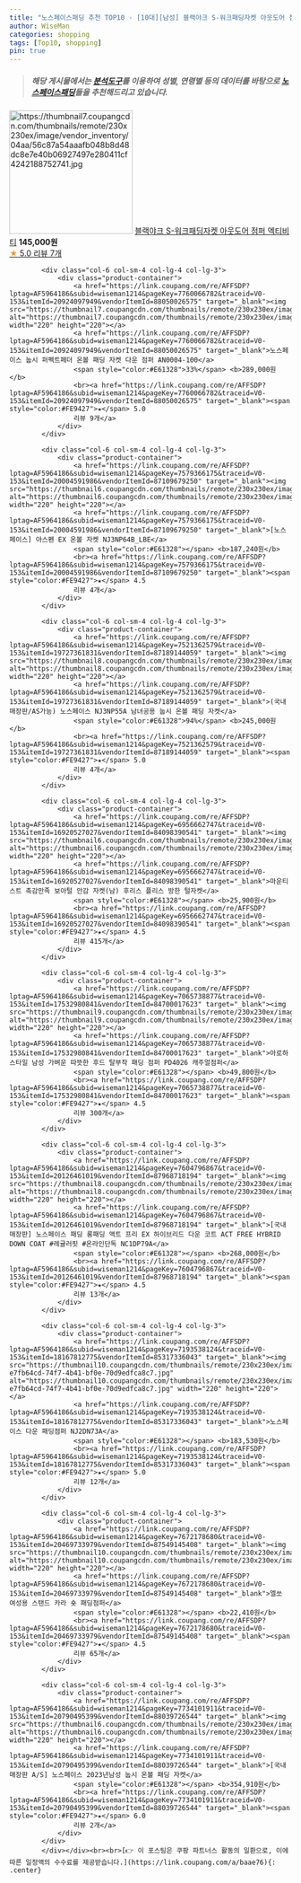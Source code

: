 ```yaml
---
title: "노스페이스패딩 추천 TOP10 - [10대][남성] 블랙야크 S-워크패딩자켓 아웃도어 점퍼 엑티비티"
author: WiseMan
categories: shopping
tags: [Top10, shopping]
pin: true
---
```


> ##### 해당 게시물에서는 [**분석도구**](https://itemscout.io/)를 이용하여 **성별**, **연령별** 등의 데이터를 바탕으로 [**노스페이스패딩**](https://link.coupang.com/a/baae76)들을 추천해드리고 있습니다.
<div class="container"><div class="row">
            <div class="col-6 col-sm-4 col-lg-4 col-lg-3">
                <div class="product-container">
                    <a href="https://link.coupang.com/re/AFFSDP?lptag=AF5964186&subid=wiseman1214&pageKey=6124520651&traceid=V0-153&itemId=11633463983&vendorItemId=78908011434" target="_blank"><img src="https://thumbnail7.coupangcdn.com/thumbnails/remote/230x230ex/image/vendor_inventory/04aa/56c87a54aaafb048b8d48dc8e7e40b06927497e280411cf4242188752741.jpg" alt="https://thumbnail7.coupangcdn.com/thumbnails/remote/230x230ex/image/vendor_inventory/04aa/56c87a54aaafb048b8d48dc8e7e40b06927497e280411cf4242188752741.jpg" width="220" height="220"></a>
                    <a href="https://link.coupang.com/re/AFFSDP?lptag=AF5964186&subid=wiseman1214&pageKey=6124520651&traceid=V0-153&itemId=11633463983&vendorItemId=78908011434" target="_blank">블랙야크 S-워크패딩자켓 아웃도어 점퍼 엑티비티</a>
                    <span style="color:#E61328"></span> <b>145,000원</b>
                    <br><a href="https://link.coupang.com/re/AFFSDP?lptag=AF5964186&subid=wiseman1214&pageKey=6124520651&traceid=V0-153&itemId=11633463983&vendorItemId=78908011434" target="_blank"><span style="color:#FE9427">★</span> 5.0
                    리뷰 7개</a>
                </div>
            </div>
            
            <div class="col-6 col-sm-4 col-lg-4 col-lg-3">
                <div class="product-container">
                    <a href="https://link.coupang.com/re/AFFSDP?lptag=AF5964186&subid=wiseman1214&pageKey=7760066782&traceid=V0-153&itemId=20924097949&vendorItemId=88050026575" target="_blank"><img src="https://thumbnail7.coupangcdn.com/thumbnails/remote/230x230ex/image/vendor_inventory/71f5/9326edac54ed7fc90059cafa06ce0ae32bb6cde157f1e00f761a1891bbc9.jpg" alt="https://thumbnail7.coupangcdn.com/thumbnails/remote/230x230ex/image/vendor_inventory/71f5/9326edac54ed7fc90059cafa06ce0ae32bb6cde157f1e00f761a1891bbc9.jpg" width="220" height="220"></a>
                    <a href="https://link.coupang.com/re/AFFSDP?lptag=AF5964186&subid=wiseman1214&pageKey=7760066782&traceid=V0-153&itemId=20924097949&vendorItemId=88050026575" target="_blank">노스페이스 눕시 퍼펙트페더 온볼 패딩 자켓 다운 점퍼 AN0004-100</a>
                    <span style="color:#E61328">33%</span> <b>289,000원</b>
                    <br><a href="https://link.coupang.com/re/AFFSDP?lptag=AF5964186&subid=wiseman1214&pageKey=7760066782&traceid=V0-153&itemId=20924097949&vendorItemId=88050026575" target="_blank"><span style="color:#FE9427">★</span> 5.0
                    리뷰 9개</a>
                </div>
            </div>
            
            <div class="col-6 col-sm-4 col-lg-4 col-lg-3">
                <div class="product-container">
                    <a href="https://link.coupang.com/re/AFFSDP?lptag=AF5964186&subid=wiseman1214&pageKey=7579366175&traceid=V0-153&itemId=20004591986&vendorItemId=87109679250" target="_blank"><img src="https://thumbnail6.coupangcdn.com/thumbnails/remote/230x230ex/image/vendor_inventory/bf3d/46e9a449af7cbd196e00bbe42cf54e3daaede42d5d6cf3e0f739562dc246.jpg" alt="https://thumbnail6.coupangcdn.com/thumbnails/remote/230x230ex/image/vendor_inventory/bf3d/46e9a449af7cbd196e00bbe42cf54e3daaede42d5d6cf3e0f739562dc246.jpg" width="220" height="220"></a>
                    <a href="https://link.coupang.com/re/AFFSDP?lptag=AF5964186&subid=wiseman1214&pageKey=7579366175&traceid=V0-153&itemId=20004591986&vendorItemId=87109679250" target="_blank">[노스페이스] 아스펜 EX 온볼 자켓 NJ3NP64B_LBE</a>
                    <span style="color:#E61328"></span> <b>187,240원</b>
                    <br><a href="https://link.coupang.com/re/AFFSDP?lptag=AF5964186&subid=wiseman1214&pageKey=7579366175&traceid=V0-153&itemId=20004591986&vendorItemId=87109679250" target="_blank"><span style="color:#FE9427">★</span> 4.5
                    리뷰 4개</a>
                </div>
            </div>
            
            <div class="col-6 col-sm-4 col-lg-4 col-lg-3">
                <div class="product-container">
                    <a href="https://link.coupang.com/re/AFFSDP?lptag=AF5964186&subid=wiseman1214&pageKey=7521362579&traceid=V0-153&itemId=19727361831&vendorItemId=87189144059" target="_blank"><img src="https://thumbnail8.coupangcdn.com/thumbnails/remote/230x230ex/image/vendor_inventory/c5f8/8239a5dbe43347ddd0b676deda9ebee83897043e711cb73f529554df4170.jpg" alt="https://thumbnail8.coupangcdn.com/thumbnails/remote/230x230ex/image/vendor_inventory/c5f8/8239a5dbe43347ddd0b676deda9ebee83897043e711cb73f529554df4170.jpg" width="220" height="220"></a>
                    <a href="https://link.coupang.com/re/AFFSDP?lptag=AF5964186&subid=wiseman1214&pageKey=7521362579&traceid=V0-153&itemId=19727361831&vendorItemId=87189144059" target="_blank">(국내매장판/AS가능) 노스페이스 NJ3NP55A 남녀공용 눕시 온볼 패딩 자켓</a>
                    <span style="color:#E61328">94%</span> <b>245,000원</b>
                    <br><a href="https://link.coupang.com/re/AFFSDP?lptag=AF5964186&subid=wiseman1214&pageKey=7521362579&traceid=V0-153&itemId=19727361831&vendorItemId=87189144059" target="_blank"><span style="color:#FE9427">★</span> 5.0
                    리뷰 4개</a>
                </div>
            </div>
            
            <div class="col-6 col-sm-4 col-lg-4 col-lg-3">
                <div class="product-container">
                    <a href="https://link.coupang.com/re/AFFSDP?lptag=AF5964186&subid=wiseman1214&pageKey=6956662747&traceid=V0-153&itemId=16920527027&vendorItemId=84098390541" target="_blank"><img src="https://thumbnail6.coupangcdn.com/thumbnails/remote/230x230ex/image/vendor_inventory/37c7/586bf8bb3d3ede4b4934e4efff8e6eda11977ea6fe23fead0e1942ff3a42.jpg" alt="https://thumbnail6.coupangcdn.com/thumbnails/remote/230x230ex/image/vendor_inventory/37c7/586bf8bb3d3ede4b4934e4efff8e6eda11977ea6fe23fead0e1942ff3a42.jpg" width="220" height="220"></a>
                    <a href="https://link.coupang.com/re/AFFSDP?lptag=AF5964186&subid=wiseman1214&pageKey=6956662747&traceid=V0-153&itemId=16920527027&vendorItemId=84098390541" target="_blank">마운티스트 촉감만족 보아털 안감 자켓(남) 후리스 플리스 방한 털자켓</a>
                    <span style="color:#E61328"></span> <b>25,900원</b>
                    <br><a href="https://link.coupang.com/re/AFFSDP?lptag=AF5964186&subid=wiseman1214&pageKey=6956662747&traceid=V0-153&itemId=16920527027&vendorItemId=84098390541" target="_blank"><span style="color:#FE9427">★</span> 4.5
                    리뷰 415개</a>
                </div>
            </div>
            
            <div class="col-6 col-sm-4 col-lg-4 col-lg-3">
                <div class="product-container">
                    <a href="https://link.coupang.com/re/AFFSDP?lptag=AF5964186&subid=wiseman1214&pageKey=7065738877&traceid=V0-153&itemId=17532980841&vendorItemId=84700017623" target="_blank"><img src="https://thumbnail9.coupangcdn.com/thumbnails/remote/230x230ex/image/vendor_inventory/3fc0/b80f62d7ac1eb7280cf21b47e503ecd3e6a56563c6f524cd768d1048c48c.jpg" alt="https://thumbnail9.coupangcdn.com/thumbnails/remote/230x230ex/image/vendor_inventory/3fc0/b80f62d7ac1eb7280cf21b47e503ecd3e6a56563c6f524cd768d1048c48c.jpg" width="220" height="220"></a>
                    <a href="https://link.coupang.com/re/AFFSDP?lptag=AF5964186&subid=wiseman1214&pageKey=7065738877&traceid=V0-153&itemId=17532980841&vendorItemId=84700017623" target="_blank">아로하스타일 남성 가벼운 따뜻한 후드 탈부착 패딩 점퍼 PD4026 캐주얼점퍼</a>
                    <span style="color:#E61328"></span> <b>49,800원</b>
                    <br><a href="https://link.coupang.com/re/AFFSDP?lptag=AF5964186&subid=wiseman1214&pageKey=7065738877&traceid=V0-153&itemId=17532980841&vendorItemId=84700017623" target="_blank"><span style="color:#FE9427">★</span> 4.5
                    리뷰 300개</a>
                </div>
            </div>
            
            <div class="col-6 col-sm-4 col-lg-4 col-lg-3">
                <div class="product-container">
                    <a href="https://link.coupang.com/re/AFFSDP?lptag=AF5964186&subid=wiseman1214&pageKey=7604796867&traceid=V0-153&itemId=20126461019&vendorItemId=87968718194" target="_blank"><img src="https://thumbnail8.coupangcdn.com/thumbnails/remote/230x230ex/image/vendor_inventory/61e4/9f096bb817803e2341e9906b5e16d168105d51a03a2cded751ec22fa1023.jpg" alt="https://thumbnail8.coupangcdn.com/thumbnails/remote/230x230ex/image/vendor_inventory/61e4/9f096bb817803e2341e9906b5e16d168105d51a03a2cded751ec22fa1023.jpg" width="220" height="220"></a>
                    <a href="https://link.coupang.com/re/AFFSDP?lptag=AF5964186&subid=wiseman1214&pageKey=7604796867&traceid=V0-153&itemId=20126461019&vendorItemId=87968718194" target="_blank">[국내매장판] 노스페이스 패딩 롱패딩 액트 프리 EX 하이브리드 다운 코트 ACT FREE HYBRID DOWN COAT #레귤러핏 #온라인단독 NC1DP79A</a>
                    <span style="color:#E61328"></span> <b>268,000원</b>
                    <br><a href="https://link.coupang.com/re/AFFSDP?lptag=AF5964186&subid=wiseman1214&pageKey=7604796867&traceid=V0-153&itemId=20126461019&vendorItemId=87968718194" target="_blank"><span style="color:#FE9427">★</span> 4.5
                    리뷰 13개</a>
                </div>
            </div>
            
            <div class="col-6 col-sm-4 col-lg-4 col-lg-3">
                <div class="product-container">
                    <a href="https://link.coupang.com/re/AFFSDP?lptag=AF5964186&subid=wiseman1214&pageKey=7193538124&traceid=V0-153&itemId=18167812775&vendorItemId=85317336043" target="_blank"><img src="https://thumbnail10.coupangcdn.com/thumbnails/remote/230x230ex/image/retail/images/1848306923126089-e7fb64cd-74f7-4b41-bf0e-70d9edfca8c7.jpg" alt="https://thumbnail10.coupangcdn.com/thumbnails/remote/230x230ex/image/retail/images/1848306923126089-e7fb64cd-74f7-4b41-bf0e-70d9edfca8c7.jpg" width="220" height="220"></a>
                    <a href="https://link.coupang.com/re/AFFSDP?lptag=AF5964186&subid=wiseman1214&pageKey=7193538124&traceid=V0-153&itemId=18167812775&vendorItemId=85317336043" target="_blank">노스페이스 다운 패딩점퍼 NJ2DN73A</a>
                    <span style="color:#E61328"></span> <b>183,530원</b>
                    <br><a href="https://link.coupang.com/re/AFFSDP?lptag=AF5964186&subid=wiseman1214&pageKey=7193538124&traceid=V0-153&itemId=18167812775&vendorItemId=85317336043" target="_blank"><span style="color:#FE9427">★</span> 5.0
                    리뷰 12개</a>
                </div>
            </div>
            
            <div class="col-6 col-sm-4 col-lg-4 col-lg-3">
                <div class="product-container">
                    <a href="https://link.coupang.com/re/AFFSDP?lptag=AF5964186&subid=wiseman1214&pageKey=7672178680&traceid=V0-153&itemId=20469733979&vendorItemId=87549145408" target="_blank"><img src="https://thumbnail10.coupangcdn.com/thumbnails/remote/230x230ex/image/rs_quotation_api/zagw1szv/522e16a57b8c4585b0017d19f37a80f5.jpg" alt="https://thumbnail10.coupangcdn.com/thumbnails/remote/230x230ex/image/rs_quotation_api/zagw1szv/522e16a57b8c4585b0017d19f37a80f5.jpg" width="220" height="220"></a>
                    <a href="https://link.coupang.com/re/AFFSDP?lptag=AF5964186&subid=wiseman1214&pageKey=7672178680&traceid=V0-153&itemId=20469733979&vendorItemId=87549145408" target="_blank">엘쏘 여성용 스탠드 카라 숏 패딩점퍼</a>
                    <span style="color:#E61328"></span> <b>22,410원</b>
                    <br><a href="https://link.coupang.com/re/AFFSDP?lptag=AF5964186&subid=wiseman1214&pageKey=7672178680&traceid=V0-153&itemId=20469733979&vendorItemId=87549145408" target="_blank"><span style="color:#FE9427">★</span> 4.5
                    리뷰 65개</a>
                </div>
            </div>
            
            <div class="col-6 col-sm-4 col-lg-4 col-lg-3">
                <div class="product-container">
                    <a href="https://link.coupang.com/re/AFFSDP?lptag=AF5964186&subid=wiseman1214&pageKey=7734101911&traceid=V0-153&itemId=20790495399&vendorItemId=88039726544" target="_blank"><img src="https://thumbnail6.coupangcdn.com/thumbnails/remote/230x230ex/image/vendor_inventory/01eb/229ee7e12b01a7a27142ecf6d423316673fe564b262d7f521631d6f1fa28.png" alt="https://thumbnail6.coupangcdn.com/thumbnails/remote/230x230ex/image/vendor_inventory/01eb/229ee7e12b01a7a27142ecf6d423316673fe564b262d7f521631d6f1fa28.png" width="220" height="220"></a>
                    <a href="https://link.coupang.com/re/AFFSDP?lptag=AF5964186&subid=wiseman1214&pageKey=7734101911&traceid=V0-153&itemId=20790495399&vendorItemId=88039726544" target="_blank">[국내 매장판 A/S] 노스페이스 2023년남성 눕시 온볼 패딩 자켓</a>
                    <span style="color:#E61328"></span> <b>354,910원</b>
                    <br><a href="https://link.coupang.com/re/AFFSDP?lptag=AF5964186&subid=wiseman1214&pageKey=7734101911&traceid=V0-153&itemId=20790495399&vendorItemId=88039726544" target="_blank"><span style="color:#FE9427">★</span> 6.0
                    리뷰 2개</a>
                </div>
            </div>
            </div></div><br><br>[👉 이 포스팅은 쿠팡 파트너스 활동의 일환으로, 이에 따른 일정액의 수수료를 제공받습니다.](https://link.coupang.com/a/baae76){: .center}